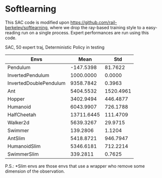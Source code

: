 # Softlearning
This SAC code is modified upon https://github.com/rail-berkeley/softlearning, where we drop the ray-based training style to a easy-reading run on a single process. Expert performances are run using this code.

SAC, 50 expert traj, Deterministic Policy in testing

| Envs | Mean | Std
| ----  | ----  | ----  |
| Pendulum | -147.5398 | 81.7622 |
| InvertedPendulum | 1000.0000 | 0.0000 |
| InvertedDoublePendulum | 9358.7842 | 0.3963 |
| Ant | 5404.5532 | 1520.4961 |
| Hopper | 3402.9494 | 446.4877 |
| Humanoid | 6043.9907 | 726.1788 |
| HalfCheetah | 13711.6445 | 111.4709 |
| Walker2d | 5639.3267 | 29.9715 |
| Swimmer | 139.2806 | 1.1204 |
| AntSlim | 5418.8721 | 946.7947 |
| HumanoidSlim | 5346.6181 | 712.2214 |
| SwimmerSlim | 339.2811 | 0.7625 |

P.S.: *Slim envs are those envs that use a wrapper who remove some dimension of the observation.
